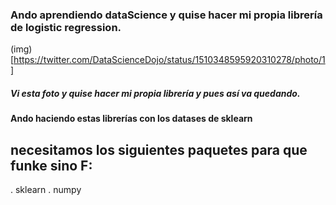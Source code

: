 ### Ando aprendiendo dataScience y quise hacer mi propia librería de logistic regression.
(img)[https://twitter.com/DataScienceDojo/status/1510348595920310278/photo/1]
##### Vi esta foto y quise hacer mi propia librería y pues así va quedando.

#### Ando haciendo estas librerías con los datases de sklearn

## necesitamos los siguientes paquetes para que funke sino F:
. sklearn
. numpy
